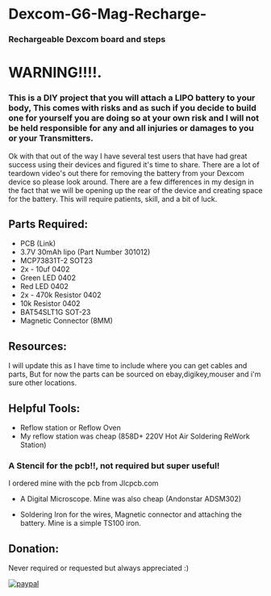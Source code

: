 # Dexcom-G6-Mag-Recharge-
### Rechargeable Dexcom board and steps

# WARNING!!!!.
### This is a DIY project that you will attach a LIPO battery to your body, This comes with risks and as such if you decide to build one for yourself you are doing so at your own risk and I will not be held responsible for any and all injuries or damages to you or your Transmitters.


Ok with that out of the way I have several test users that have had great success using their devices and figured it's time to share.
There are a lot of teardown video's out there for removing the battery from your Dexcom device so please look around.
There are a few differences in my design in the fact that we will be opening up the rear of the device and creating space for the battery.
This will require patients, skill, and a bit of luck.
 
 
## Parts Required:
- PCB (Link)
- 3.7V 30mAh lipo (Part Number 301012)
- MCP73831T-2 SOT23
- 2x - 10uf 0402
- Green LED 0402
- Red LED 0402
- 2x - 470k Resistor 0402
- 10k Resistor 0402
- BAT54SLT1G SOT-23
- Magnetic Connector (8MM)

## Resources:
I will update this as I have time to include where you can get cables and parts, But for now the parts can be sourced on ebay,digikey,mouser and i'm sure other locations.

## Helpful Tools:
- Reflow station or Reflow Oven
- My reflow station was cheap (858D+ 220V Hot Air Soldering ReWork Station)

### A Stencil for the pcb!!, not required but super useful!
I ordered mine with the pcb from Jlcpcb.com

- A Digital Microscope. Mine was also cheap (Andonstar ADSM302)

- Soldering Iron for the wires, Magnetic connector and attaching the battery. Mine is a simple TS100 iron.

## Donation:
Never required or requested but always appreciated :)


[![paypal](https://www.paypalobjects.com/en_US/i/btn/btn_donateCC_LG.gif)](https://www.paypal.com/paypalme/richardMyers)
